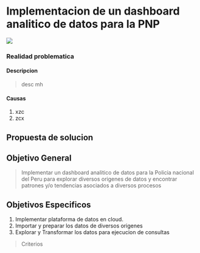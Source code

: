 # Implementacion de un dashboard analitico de datos para la PNP
![](https://www.sketchappsources.com/resources/source-image/inu-labs-dashboard-template.jpg)
### Realidad problematica
#### Descripcion
> desc mh
#### Causas
1. xzc
1. zcx
## Propuesta de solucion

## Objetivo General
> Implementar un dashboard analitico de datos para la Policia nacional del Peru para explorar diversos origenes de datos y encontrar patrones y/o tendencias asociados a diversos procesos

## Objetivos Especificos
1. Implementar plataforma de datos en cloud.
1. Importar y preparar los datos de diversos origenes
1. Explorar y Transformar los datos para ejecucion de consultas

> Criterios
